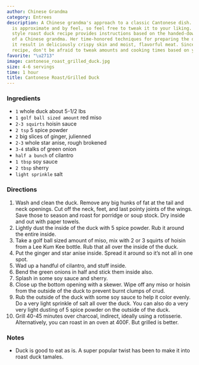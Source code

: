 ```yaml
---
author: Chinese Grandma
category: Entrees
description: A Chinese grandma's approach to a classic Cantonese dish. This recipe
  is approximate and by feel, so feel free to tweak it to your liking. This Cantonese
  style roast duck recipe provides instructions based on the handed-down cooking wisdom
  of a Chinese grandma. Her time-honored techniques for preparing the duck and roasting
  it result in deliciously crispy skin and moist, flavorful meat. Since it's an approximate
  recipe, don't be afraid to tweak amounts and cooking times based on your preferences.
favorite: "\u2713"
image: cantonese_roast_grilled_duck.jpg
size: 4-6 servings
time: 1 hour
title: Cantonese Roast/Grilled Duck
---
```

### Ingredients

* `1` whole duck about 5-1/2 lbs
* `1 golf ball sized amount` red miso
* `2-3 squirts` hoisin sauce
* `2 tsp` 5 spice powder
* `2` big slices of ginger, julienned
* `2-3` whole star anise, rough brokened
* `3-4` stalks of green onion
* `half a bunch` of cilantro
* `1 tbsp` soy sauce
* `2 tbsp` sherry
* `light sprinkle` salt

### Directions

1. Wash and clean the duck. Remove any big hunks of fat at the tail and neck openings. Cut off the neck, feet, and last pointy joints of the wings. Save those to season and roast for porridge or soup stock. Dry inside and out with paper towels.
2. Lightly dust the inside of the duck with 5 spice powder. Rub it around the entire inside.
3. Take a golf ball sized amount of miso, mix with 2 or 3 squirts of hoisin from a Lee Kum Kee bottle. Rub that all over the inside of the duck.
4. Put the ginger and star anise inside. Spread it around so it’s not all in one spot.
5. Wad up a handful of cilantro, and stuff inside.
6. Bend the green onions in half and stick them inside also.
7. Splash in some soy sauce and sherry.
8. Close up the bottom opening with a skewer. Wipe off any miso or hoisin from the outside of the duck to prevent burnt clumps of crud.
9. Rub the outside of the duck with some soy sauce to help it color evenly. Do a very light sprinkle of salt all over the duck. You can also do a very very light dusting of 5 spice powder on the outside of the duck.
10. Grill 40-45 minutes over charcoal, indirect, ideally using a rotisserie. Alternatively, you can roast in an oven at 400F. But grilled is better.

### Notes

- Duck is good to eat as is. A super popular twist has been to make it into roast duck tamales.